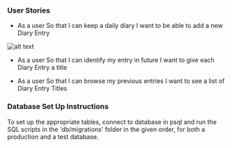 ### User Stories

* As a user
So that I can keep a daily diary
I want to be able to add a new Diary Entry

![alt text](./public/images/user_story1.png)

* As a user
So that I can identify my entry in future
I want to give each Diary Entry a title

* As a user
So that I can browse my previous entries
I want to see a list of Diary Entry Titles


### Database Set Up Instructions

To set up the appropriate tables, connect to database in psql and run
the SQL scripts in the 'db/migrations' folder in the given order, for both a production and a test database.
